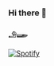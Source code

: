 ### Hi there 👋
#### 𓄂𓆃

[![Spotify](https://spotify-readme-eosin-psi.vercel.app.vercel.app/api/spotify)](https://open.spotify.com/user/USER_NAME)

<!--
**Amir-h055/Amir-h055** is a ✨ _special_ ✨ repository because its `README.md` (this file) appears on your GitHub profile.

Here are some ideas to get you started:

- 🔭 I’m currently working on ...
- 🌱 I’m currently learning ...
- 👯 I’m looking to collaborate on ...
- 🤔 I’m looking for help with ...
- 💬 Ask me about ...
- 📫 How to reach me: ...
- 😄 Pronouns: ...
- ⚡ Fun fact: ...
-->
